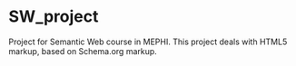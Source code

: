 # SW_project
Project for Semantic Web course in MEPHI. This project deals with HTML5 markup, based on Schema.org markup.
